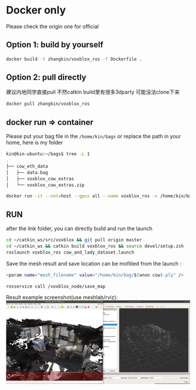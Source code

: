 # Docker only
Please check the origin one for official


## Option 1: build by yourself
```bash
docker build -t zhangkin/voxblox_ros -f Dockerfile .
```
## Option 2: pull directly
建议内地同学直接pull 不然catkin build里有很多3dparty 可能没法clone下来

```bash
docker pull zhangkin/voxblox_ros
```

## docker run => container
Please put your bag file in the `/home/kin/bags` or replace the path in your home,
here is my folder
```bash
kin@kin-ubuntu:~/bags$ tree -L 1
.
├── cow_eth_data
│   ├── data.bag
│   ├── voxblox_cow_extras
│   └── voxblox_cow_extras.zip
```

```bash
docker run -it --net=host --gpus all --name voxblox_ros -v /home/kin/bags:/home/kin/bags zhangkin/voxblox_ros /bin/zsh 
```
## RUN
after the link folder, you can directly build and run the launch
```bash
cd ~/catkin_ws/src/voxblox && git pull origin master
cd ~/catkin_ws && catkin build voxblox_ros && source devel/setup.zsh
roslaunch voxblox_ros cow_and_lady_dataset.launch
```

Save the mesh result and save location can be mofitied from the launch :
```bash
<param name="mesh_filename" value="/home/kin/bag/$(anon cow).ply" />
```
```bash
rosservice call /voxblox_node/save_map
```

Result example screenshot(use meshlab/rviz):
![](docs/example.png)